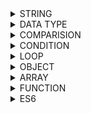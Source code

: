 <details> <summary> STRING
  
 </summary> hello world one two three four five </details>
 
 <details> <summary> DATA TYPE
  
 </summary> hello world one two three four five </details>
 
 
<details> <summary> COMPARISION
  
 </summary> hello world one two three four five </details>
 
 <details> <summary> CONDITION
  
 </summary> hello world one two three four five </details>
 
 <details> <summary> LOOP
  
 </summary> hello world one two three four five </details>
 
 
 <details> <summary> OBJECT
  
 </summary> hello world one two three four five </details>
 
 <details> <summary> ARRAY
  
 </summary> hello world one two three four five </details>
 
 
 <details> <summary> FUNCTION
  
 </summary> hello world one two three four five </details>
 
 <details> <summary> ES6
  
 </summary> hello world one two three four five </details>
